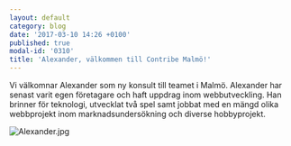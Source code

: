 ```yaml
---
layout: default
category: blog
date: '2017-03-10 14:26 +0100'
published: true
modal-id: '0310'
title: 'Alexander, välkommen till Contribe Malmö!'
---
```

Vi välkomnar Alexander som ny konsult till teamet i Malmö. Alexander har senast varit egen företagare och haft uppdrag inom webbutveckling. Han brinner för teknologi, utvecklat två spel samt jobbat med en mängd olika webbprojekt inom marknadsundersökning och diverse hobbyprojekt.

![Alexander.jpg]({{site.baseurl}}/media/Alexander.jpg)

